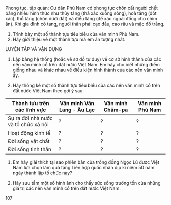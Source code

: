 Phong tục, tập quán: Cư dân Phù Nam có phong tục chôn cất người chết bằng nhiều hình thức như thủy táng (thả xác xuống sông), hoả táng (đốt xác), thổ táng (chôn dưới đất) và điểu táng (để xác ngoài đồng cho chim ăn). Khi gia đình có tang, người thân phải cạo đầu, cạo râu và mặc đồ trắng.

1. Trình bày một số thành tựu tiêu biểu của văn minh Phù Nam.
2. Hãy giới thiệu về một thành tựu mà em ấn tượng nhất.

LUYỆN TẬP VÀ VẬN DỤNG

1. Lập bảng hệ thống (hoặc vẽ sơ đồ tư duy) về cơ sở hình thành của các nền văn minh cổ trên đất nước Việt Nam. Em hãy cho biết những điểm giống nhau và khác nhau về điều kiện hình thành của các nền văn minh ấy.

2. Hãy thống kê một số thành tựu tiêu biểu của các nền văn minh cổ trên đất nước Việt Nam theo gợi ý sau:

Thành tựu trên các lĩnh vực | Văn minh Văn Lang - Âu Lạc | Văn minh Chăm-pa | Văn minh Phù Nam
--- | --- | --- | ---
Sự ra đời nhà nước và tổ chức xã hội | ? | ? | ?
Hoạt động kinh tế | ? | ? | ?
Đời sống vật chất | ? | ? | ?
Đời sống tinh thần | ? | ? | ?

1. Em hãy giải thích tại sao phiên bản của trống đồng Ngọc Lũ được Việt Nam lựa chọn làm quà tặng Liên hợp quốc nhân dịp kỉ niệm 50 năm ngày thành lập tổ chức này?

2. Hãy sưu tầm một số hình ảnh cho thấy sức sống trường tồn của những giá trị các nền văn minh cổ trên đất nước Việt Nam.

107
